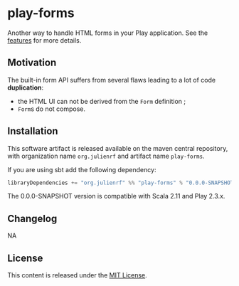 # play-forms

Another way to handle HTML forms in your Play application. See the [features](https://github.com/julienrf/play-forms/blob/master/forms/src/test/scala/julienrf/forms/InputTest.scala) for more details.

## Motivation

The built-in form API suffers from several flaws leading to a lot of code **duplication**:

- the HTML UI can not be derived from the `Form` definition ;
- `Form`s do not compose.

## Installation

This software artifact is released available on the maven central repository, with organization name `org.julienrf` and artifact name `play-forms`.

If you are using sbt add the following dependency:

```scala
libraryDependencies += "org.julienrf" %% "play-forms" % "0.0.0-SNAPSHOT"
```

The 0.0.0-SNAPSHOT version is compatible with Scala 2.11 and Play 2.3.x.

## Changelog

NA

## License

This content is released under the [MIT License](http://opensource.org/licenses/mit-license.php).